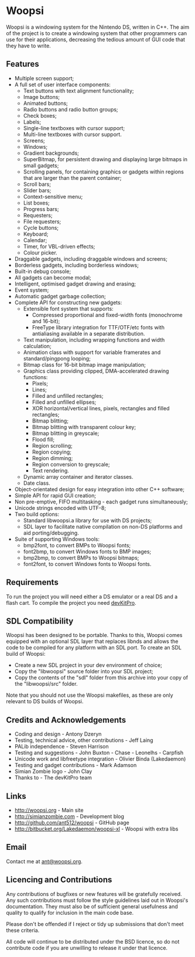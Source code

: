 Woopsi
======

Woopsi is a windowing system for the Nintendo DS, written in C++.  The aim of
the project is to create a windowing system that other programmers can use for
their applications, decreasing the tedious amount of GUI code that they have
to write.
  

Features
--------

 - Multiple screen support;
 - A full set of user interface components:
   - Text buttons with text alignment functionality;
   - Image buttons;
   - Animated buttons;
   - Radio buttons and radio button groups;
   - Check boxes;
   - Labels;
   - Single-line textboxes with cursor support;
   - Multi-line textboxes with cursor support.
   - Screens;
   - Windows;
   - Gradient backgrounds;
   - SuperBitmap, for persistent drawing and displaying large bitmaps in small
     gadgets;
   - Scrolling panels, for containing graphics or gadgets within regions that
     are larger than the parent container;
   - Scroll bars;
   - Slider bars;
   - Context-sensitive menu;
   - List boxes;
   - Progress bars;
   - Requesters;
   - File requesters;
   - Cycle buttons;
   - Keyboard;
   - Calendar;
   - Timer, for VBL-driven effects;
   - Colour picker.
 - Draggable gadgets, including draggable windows and screens;
 - Borderless gadgets, including borderless windows;
 - Built-in debug console;
 - All gadgets can become modal;
 - Intelligent, optimised gadget drawing and erasing;
 - Event system;
 - Automatic gadget garbage collection;
 - Complete API for constructing new gadgets:
   - Extensible font system that supports:
     - Compressed proportional and fixed-width fonts (monochrome and 16-bit);
     - FreeType library integration for TTF/OTF/etc fonts with antialiasing
       available in a separate distribution.
   - Text manipulation, including wrapping functions and width calculation;
   - Animation class with support for variable framerates and standard/pingpong
     looping;
   - Bitmap class for 16-bit bitmap image manipulation;
   - Graphics class providing clipped, DMA-accelerated drawing functions:
     - Pixels;
     - Lines;
     - Filled and unfilled rectangles;
     - Filled and unfilled ellipses;
     - XOR horizontal/vertical lines, pixels, rectangles and filled rectangles;
     - Bitmap blitting;
     - Bitmap blitting with transparent colour key;
     - Bitmap blitting in greyscale;
     - Flood fill;
     - Region scrolling;
     - Region copying;
     - Region dimming;
     - Region conversion to greyscale;
     - Text rendering.
   - Dynamic array container and iterator classes.
   - Date class.
 - Object-orientated design for easy integration into other C++ software;
 - Simple API for rapid GUI creation;
 - Non pre-emptive, FIFO multitasking - each gadget runs simultaneously;
 - Unicode strings encoded with UTF-8;
 - Two build options:
   - Standard libwoopsi.a library for use with DS projects;
   - SDL layer to facilitate native compilation on non-DS platforms and
     aid porting/debugging.
 - Suite of supporting Windows tools:
   - bmp2font, to convert BMPs to Woopsi fonts;
   - font2bmp, to convert Windows fonts to BMP images;
   - bmp2bmp, to convert BMPs to Woopsi bitmaps;
   - font2font, to convert Windows fonts to Woopsi fonts.


Requirements
------------

To run the project you will need either a DS emulator or a real DS and a flash
cart.  To compile the project you need [devKitPro][1].

  [1]: http://devkitpro.org


SDL Compatibility
-----------------

Woopsi has been designed to be portable.  Thanks to this, Woopsi comes
equipped with an optional SDL layer that replaces libnds and allows the code
to be compiled for any platform with an SDL port.  To create an SDL build of
Woopsi:
  
 - Create a new SDL project in your dev environment of choice;
 - Copy the "libwoopsi" source folder into your SDL project;
 - Copy the contents of the "sdl" folder from this archive into your copy of
    the "libwoopsi/src" folder.
     
Note that you should not use the Woopsi makefiles, as these are only relevant
to DS builds of Woopsi.


Credits and Acknowledgements
---------------------------

 - Coding and design                               - Antony Dzeryn
 - Testing, technical advice, other contributions  - Jeff Laing
 - PALib independence                              - Steven Harrison
 - Testing and suggestions                         - John Buxton
                                                   - Chase
                                                   - Leonelhs
                                                   - Carpfish
 - Unicode work and libfreetype integration        - Olivier Binda (Lakedaemon)
 - Testing and gadget contributions                - Mark Adamson
 - Simian Zombie logo                              - John Clay
 - Thanks to                                       - The devKitPro team


Links
-----

 - <http://woopsi.org>                             - Main site
 - <http://simianzombie.com>                       - Development blog
 - <http://github.com/ant512/woopsi>               - GitHub page
 - <http://bitbucket.org/Lakedaemon/woopsi-xl>     - Woopsi with extra libs


Email
-----

Contact me at <ant@woopsi.org>.


Licencing and Contributions
---------------------------

Any contributions of bugfixes or new features will be gratefully received.
Any such contributions must follow the style guidelines laid out in Woopsi's
documentation.  They must also be of sufficient general usefulness and quality
to qualify for inclusion in the main code base.

Please don't be offended if I reject or tidy up submissions that don't meet
these criteria.

All code will continue to be distributed under the BSD licence, so do not
contribute code if you are unwilling to release it under that licence.
